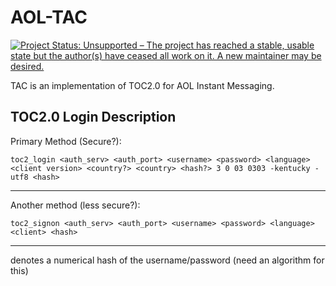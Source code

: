 AOL-TAC
=======

[![Project Status: Unsupported – The project has reached a stable, usable state but the author(s) have ceased all work on it. A new maintainer may be desired.](https://www.repostatus.org/badges/latest/unsupported.svg)](https://www.repostatus.org/#unsupported)

TAC is an implementation of TOC2.0 for AOL Instant Messaging.

TOC2.0 Login Description
----------------

Primary Method (Secure?):

    toc2_login <auth_serv> <auth_port> <username> <password> <language> <client version> <country?> <country> <hash?> 3 0 03 0303 -kentucky -utf8 <hash>

---

Another method (less secure?):

    toc2_signon <auth_serv> <auth_port> <username> <password> <language> <client> <hash>

---


*<hash>* denotes a numerical hash of the username/password (need an algorithm for this)
